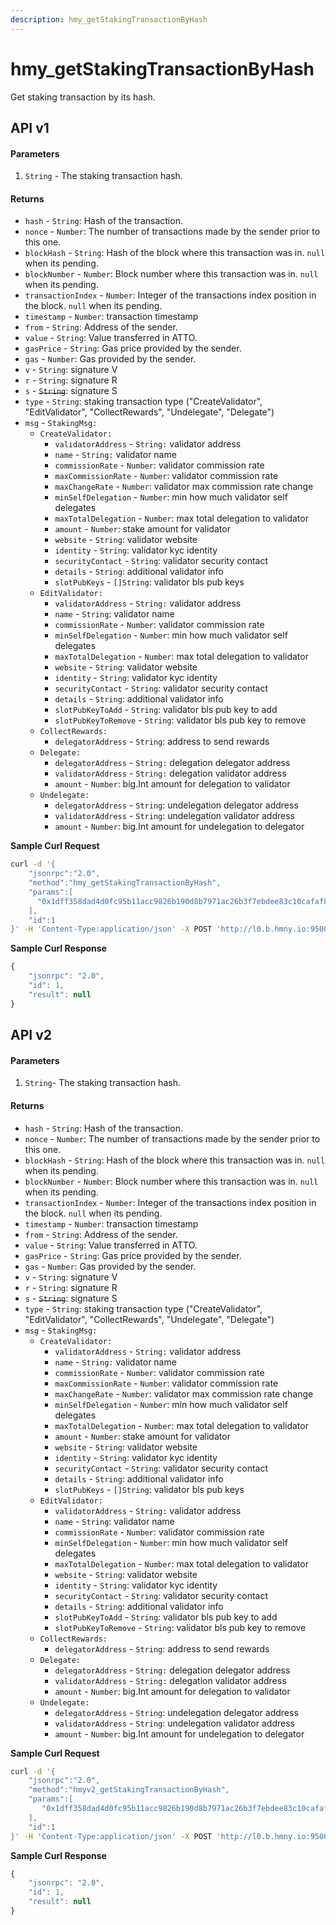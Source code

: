 ```yaml
---
description: hmy_getStakingTransactionByHash
---
```


# hmy\_getStakingTransactionByHash

Get staking transaction by its hash.

## API v1

#### Parameters

1. `String` - The staking transaction hash.

#### Returns

* `hash` - `String`: Hash of the transaction.
* `nonce` - `Number`: The number of transactions made by the sender prior to this one.
* `blockHash` - `String`: Hash of the block where this transaction was in. `null` when its pending.
* `blockNumber` - `Number`: Block number where this transaction was in. `null` when its pending.
* `transactionIndex` - `Number`: Integer of the transactions index position in the block. `null` when its pending.
* `timestamp` - `Number`: transaction timestamp 
* `from` - `String`: Address of the sender.
* `value` - `String`: Value transferred in ATTO.
* `gasPrice` - `String`: Gas price provided by the sender.
* `gas` - `Number`: Gas provided by the sender.
* `v` - `String`: signature V
* `r` - `String`: signature R
* `s` - ~~`String`~~: signature S
* `type` - `String`: staking transaction type \("CreateValidator", "EditValidator", "CollectRewards", "Undelegate", "Delegate"\)
* `msg` - `StakingMsg:`
  * `CreateValidator:`
    * `validatorAddress` - `String:` validator address
    * `name` - `String:` validator name
    * `commissionRate` - `Number`: validator commission rate
    * `maxCommissionRate` - `Number`: validator commission rate
    * `maxChangeRate` - `Number`: validator max commission rate change
    * `minSelfDelegation` - `Number`: min how much validator self delegates
    * `maxTotalDelegation` - `Number`: max total delegation to validator
    * `amount` - `Number`: stake amount for validator
    * `website` - `String`: validator website
    * `identity` - `String`: validator kyc identity
    * `securityContact` - `String`: validator security contact
    * `details` - `String`: additional validator info
    * `slotPubKeys` - `[]String`: validator bls pub keys
  * `EditValidator:`
    * `validatorAddress` - `String:` validator address
    * `name` - `String`: validator name
    * `commissionRate` - `Number`: validator commission rate
    * `minSelfDelegation` - `Number`: min how much validator self delegates
    * `maxTotalDelegation` - `Number`: max total delegation to validator
    * `website` - `String`: validator website
    * `identity` - `String`: validator kyc identity
    * `securityContact` - `String`: validator security contact
    * `details` - `String`: additional validator info
    * `slotPubKeyToAdd` - `String`: validator bls pub key to add
    * `slotPubKeyToRemove` - `String`: validator bls pub key to remove
  * `CollectRewards:`
    * `delegatorAddress` - `String`: address to send rewards
  * `Delegate:`
    * `delegatorAddress` - `String:` delegation delegator address
    * `validatorAddress` - `String:` delegation validator address
    * `amount` - `Number`: big.Int amount for delegation to validator
  * `Undelegate:`
    * `delegatorAddress` - `String`: undelegation delegator address
    * `validatorAddress` - `String`: undelegation validator address
    * `amount` - `Number`: big.Int amount for undelegation to delegator

**Sample Curl Request**

```bash
curl -d '{
    "jsonrpc":"2.0",
    "method":"hmy_getStakingTransactionByHash",
    "params":[
      "0x1dff358dad4d0fc95b11acc9826b190d8b7971ac26b3f7ebdee83c10cafaf86f"
    ],
    "id":1
}' -H 'Content-Type:application/json' -X POST 'http://l0.b.hmny.io:9500'
```

**Sample Curl Response**

```javascript
{
    "jsonrpc": "2.0",
    "id": 1,
    "result": null
}
```

## API v2

#### Parameters

1. `String`- The staking transaction hash.

#### Returns

* `hash` - `String`: Hash of the transaction.
* `nonce` - `Number`: The number of transactions made by the sender prior to this one.
* `blockHash` - `String`: Hash of the block where this transaction was in. `null` when its pending.
* `blockNumber` - `Number`: Block number where this transaction was in. `null` when its pending.
* `transactionIndex` - `Number`: Integer of the transactions index position in the block. `null` when its pending.
* `timestamp` - `Number`: transaction timestamp 
* `from` - `String`: Address of the sender.
* `value` - `String`: Value transferred in ATTO.
* `gasPrice` - `String`: Gas price provided by the sender.
* `gas` - `Number`: Gas provided by the sender.
* `v` - `String`: signature V
* `r` - `String`: signature R
* `s` - ~~`String`~~: signature S
* `type` - `String`: staking transaction type \("CreateValidator", "EditValidator", "CollectRewards", "Undelegate", "Delegate"\)
* `msg` - `StakingMsg:`
  * `CreateValidator:`
    * `validatorAddress` - `String:` validator address
    * `name` - `String:` validator name
    * `commissionRate` - `Number`: validator commission rate
    * `maxCommissionRate` - `Number`: validator commission rate
    * `maxChangeRate` - `Number`: validator max commission rate change
    * `minSelfDelegation` - `Number`: min how much validator self delegates
    * `maxTotalDelegation` - `Number`: max total delegation to validator
    * `amount` - `Number`: stake amount for validator
    * `website` - `String`: validator website
    * `identity` - `String`: validator kyc identity
    * `securityContact` - `String`: validator security contact
    * `details` - `String`: additional validator info
    * `slotPubKeys` - `[]String`: validator bls pub keys
  * `EditValidator:`
    * `validatorAddress` - `String:` validator address
    * `name` - `String`: validator name
    * `commissionRate` - `Number`: validator commission rate
    * `minSelfDelegation` - `Number`: min how much validator self delegates
    * `maxTotalDelegation` - `Number`: max total delegation to validator
    * `website` - `String`: validator website
    * `identity` - `String`: validator kyc identity
    * `securityContact` - `String`: validator security contact
    * `details` - `String`: additional validator info
    * `slotPubKeyToAdd` - `String`: validator bls pub key to add
    * `slotPubKeyToRemove` - `String`: validator bls pub key to remove
  * `CollectRewards:`
    * `delegatorAddress` - `String`: address to send rewards
  * `Delegate:`
    * `delegatorAddress` - `String:` delegation delegator address
    * `validatorAddress` - `String:` delegation validator address
    * `amount` - `Number`: big.Int amount for delegation to validator
  * `Undelegate:`
    * `delegatorAddress` - `String`: undelegation delegator address
    * `validatorAddress` - `String`: undelegation validator address
    * `amount` - `Number`: big.Int amount for undelegation to delegator

**Sample Curl Request**

```bash
curl -d '{
    "jsonrpc":"2.0",
    "method":"hmyv2_getStakingTransactionByHash",
    "params":[
       "0x1dff358dad4d0fc95b11acc9826b190d8b7971ac26b3f7ebdee83c10cafaf86f"
    ],
    "id":1
}' -H 'Content-Type:application/json' -X POST 'http://l0.b.hmny.io:9500'
```

**Sample Curl Response**

```javascript
{
    "jsonrpc": "2.0",
    "id": 1,
    "result": null
}
```

